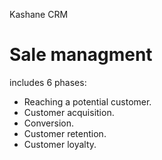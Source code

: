 Kashane CRM

# Sale managment

includes 6 phases:

- Reaching a potential customer.
- Customer acquisition.
- Conversion.
- Customer retention.
- Customer loyalty.
